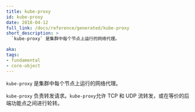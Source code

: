 ```yaml
---
title: kube-proxy
id: kube-proxy
date: 2018-04-12
full_link: /docs/reference/generated/kube-proxy
short_description: >
  `kube-proxy` 是集群中每个节点上运行的网络代理。

aka: 
tags:
- fundamental
- core-object
---
```


<!--
---
title: kube-proxy
id: kube-proxy
date: 2018-04-12
full_link: /docs/reference/generated/kube-proxy
short_description: >
  `kube-proxy` is a network proxy that runs on each node in the cluster.

aka: 
tags:
- fundamental
- core-object
---
-->

<!--
 `kube-proxy` is a network proxy that runs on each node in the cluster.
-->

`kube-proxy` 是集群中每个节点上运行的网络代理。

<!--more--> 

<!--
`kube-proxy` is responsible for request forwarding. `kube-proxy` allows TCP and UDP stream forwarding or round robin TCP and UDP forwarding across a set of backend functions.
-->

`kube-proxy` 负责转发请求。`kube-proxy`允许 TCP 和 UDP 流转发，或在等价的后端功能点之间进行轮转。
